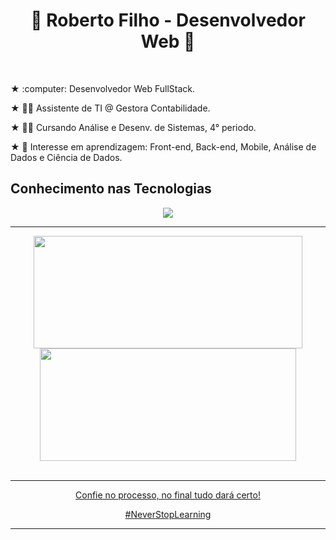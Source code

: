 <h1 align="center" display="inline">🚀 Roberto Filho - Desenvolvedor Web 🚀</h1>

<br/>
<p> ★ :computer: Desenvolvedor Web FullStack. </p>
<p> ★ 👩‍💻 Assistente de TI @ Gestora Contabilidade. </p>
<p> ★ 👨‍🎓 Cursando Análise e Desenv. de Sistemas, 4° periodo. </p>
<p> ★ 🎯 Interesse em aprendizagem: Front-end, Back-end, Mobile, Análise de Dados e Ciência de Dados. </p>

## Conhecimento nas Tecnologias

<p align="center">
  <a href="https://skillicons.dev">
    <img src="https://skillicons.dev/icons?i=html,css,js,react,next,nodejs,nest,python" />
  </a>
</p>

----

<div align="center" display="inline">
  <a href="https://github.com/eurcvf">
  <img height="180em" src="https://github-readme-stats.vercel.app/api?username=eurcvf&show_icons=true&theme=holi&include_all_commits=true&hide_border=true" width="430px"/>
  <img height="180em" src="https://github-readme-stats.vercel.app/api/top-langs/?username=eurcvf&layout=compact&langs_count=8&theme=holi&hide_border=true" width="410px"/>
</div>

<br />

----

<div align="center">
  <p>Confie no processo, no final tudo dará certo!</p>
  <p>#NeverStopLearning</p>
</div>

----


